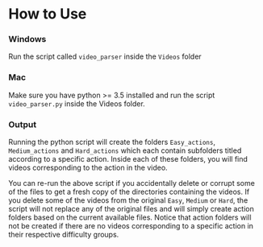 # How to Use


### Windows
Run the script called `video_parser` inside the `Videos` folder

### Mac
Make sure you have python >= 3.5 installed and run the script `video_parser.py` inside the Videos folder.

### Output
Running the python script will create the folders `Easy_actions`, `Medium_actions` and `Hard_actions` which each contain subfolders titled according to a specific action. Inside each of these folders, you will find videos corresponding to the action in the video.

You can re-run the above script if you accidentally delete or corrupt some of the files to get a fresh copy of the directories containing the videos. If you delete some of the videos from the original `Easy`, `Medium` or `Hard`, the script will not replace any of the original files and will simply create action folders based on the current available files.  Notice that action folders will not be created if there are no videos corresponding to a specific action in their respective difficulty groups.